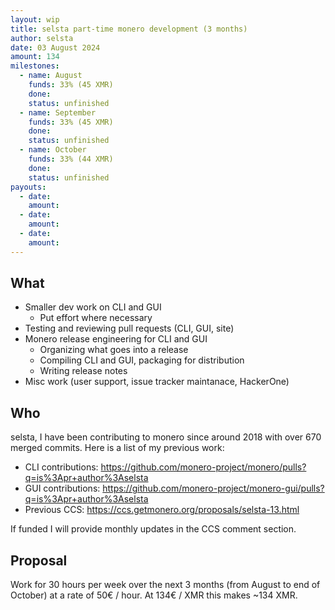 ```yaml
---
layout: wip
title: selsta part-time monero development (3 months)
author: selsta
date: 03 August 2024
amount: 134
milestones:
  - name: August
    funds: 33% (45 XMR)
    done:
    status: unfinished
  - name: September
    funds: 33% (45 XMR)
    done:
    status: unfinished
  - name: October
    funds: 33% (44 XMR)
    done:
    status: unfinished
payouts:
  - date:
    amount:
  - date:
    amount:
  - date:
    amount:
---
```


## What

- Smaller dev work on CLI and GUI
  - Put effort where necessary
- Testing and reviewing pull requests (CLI, GUI, site)
- Monero release engineering for CLI and GUI
  - Organizing what goes into a release
  - Compiling CLI and GUI, packaging for distribution
  - Writing release notes
- Misc work (user support, issue tracker maintanace, HackerOne)

## Who

selsta, I have been contributing to monero since around 2018 with over 670 merged commits. Here is a list of my previous work:

- CLI contributions: https://github.com/monero-project/monero/pulls?q=is%3Apr+author%3Aselsta
- GUI contributions: https://github.com/monero-project/monero-gui/pulls?q=is%3Apr+author%3Aselsta
- Previous CCS: https://ccs.getmonero.org/proposals/selsta-13.html

If funded I will provide monthly updates in the CCS comment section.

## Proposal

Work for 30 hours per week over the next 3 months (from August to end of October) at a rate of 50€ / hour. At 134€ / XMR this makes ~134 XMR.
